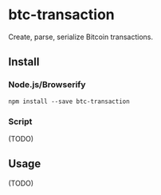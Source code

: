 btc-transaction
================

Create, parse, serialize Bitcoin transactions.



Install
-------

### Node.js/Browserify

    npm install --save btc-transaction


### Script

(TODO)


Usage
-----

(TODO)
